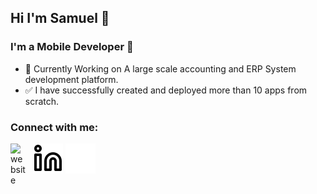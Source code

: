 ## Hi I'm Samuel 👋

### I'm a Mobile Developer 📲

- 🏹 Currently Working on A large scale accounting and ERP System development platform.
- ✅ I have successfully created and deployed more than 10 apps from scratch.

### Connect with me:

[<img align="left" alt="website" width="26px" src="https://site-assets.fontawesome.com/releases/v5.15.4/svgs/solid/globe.svg" style="padding-right:10px;" />][Portfolio]


[![website](./img/linkedin-light.svg)](https://www.linkedin.com/in/yousef-orabi-80611b196#gh-light-mode-only)
[![website](./img/linkedin-dark.svg)](https://www.linkedin.com/in/yousef-orabi-80611b196#gh-dark-mode-only)
&nbsp;&nbsp;




[linkedin]: www.linkedin.com/in/samuel-anis-318941318
[Portfolio]:https://samuelanis.framer.website/
